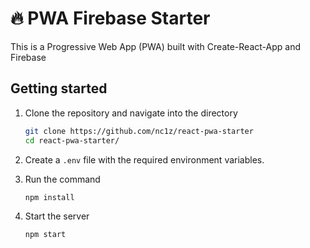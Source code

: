 # 🔥 PWA Firebase Starter
This is a Progressive Web App (PWA) built with Create-React-App and Firebase

## Getting started

1. Clone the repository and navigate into the directory

    ```bash
    git clone https://github.com/nc1z/react-pwa-starter
    cd react-pwa-starter/
    ```

2. Create a `.env` file with the required environment variables.

3. Run the command

    ```bash
    npm install
    ```

4. Start the server

    ```bash
    npm start
    ```


